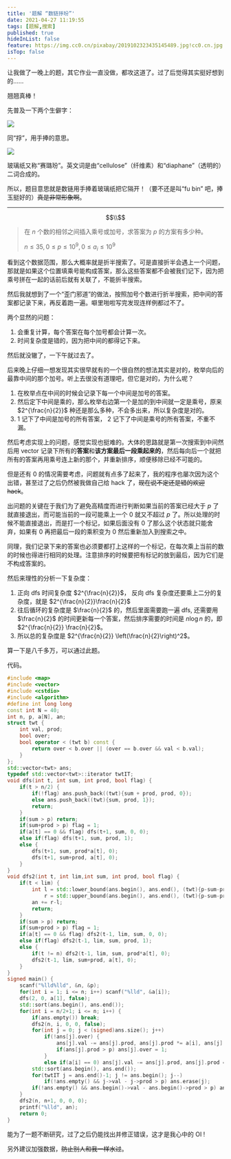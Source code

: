 ```yaml
---
title: '题解 “数链抙玢”'
date: 2021-04-27 11:19:55
tags: [题解,搜索]
published: true
hideInList: false
feature: https://img.cc0.cn/pixabay/2019102323435145489.jpg!cc0.cn.jpg
isTop: false
---
```

让我做了一晚上的题，其它作业一直没做，都攻这道了。过了后觉得其实挺好想到的……

翘翘真棒！


<!-- more -->

先普及一下两个生僻字：

![](https://www.hualigs.cn/image/6087486d91aa0.jpg)

同“捊”，用手捧的意思。

![](https://www.hualigs.cn/image/608748bb1b3fb.jpg)

玻璃纸又称“赛璐玢”。英文词是由“cellulose”（纤维素）和“diaphane”（透明的）二词合成的。

所以，题目意思就是数链用手捧着玻璃纸把它隔开！（要不还是叫“fu bin” 吧，捧玉挺好的）~~真是非常形象啊~~。

---
$$\\$$
> 在 $n$ 个数的相邻之间插入乘号或加号，求答案为 $p$ 的方案有多少种。
>
> $n \le 35, 0 \le p \le 10^9, 0 \le a_i \le 10^9$

看到这个数据范围，那么大概率就是折半搜索了。可是直接折半会遇上一个问题，那就是如果这个位置填乘号能构成答案，那么这些答案都不会被我们记下，因为把乘号拼在一起的话前后就有关联了，不能折半搜索。

然后我就想到了一个“歪门邪道”的做法，按照加号个数进行折半搜索，把中间的答案都记录下来，再反着跑一遍。噼里啪啦写完发现连样例都过不了。

两个显然的问题：

1. 会重复计算，每个答案在每个加号都会计算一次。
2. 时间复杂度是错的，因为把中间的都得记下来。

然后就没辙了，一下午就过去了。

后来晚上仔细一想发现其实很早就有的一个很自然的想法其实是对的，枚举向后的最靠中间的那个加号。听上去很没有道理吧，但它是对的，为什么呢？

1. 在枚举点在中间的时候会记录下每一个中间是加号的答案。
2. 然后定下中间是乘的，那么枚举右边第一个是加的到中间就一定是乘号，原来 $2^{\frac{n}{2}}$ 种还是那么多种，不会多出来，所以复杂度是对的。
3. 1 记下了中间是加号的所有答案， 2 记下了中间是乘号的所有答案，不重不漏。

然后考虑实现上的问题，感觉实现也挺难的。大体的思路就是第一次搜索到中间然后用 vector 记录下所有的**答案**和**该方案最后一段乘起来的**，然后每向后一个就把所有的答案再用乘号连上新的那个，并重新排序，顺便移除已经不可能的。

但是还有 $0$ 的情况需要考虑，问题就有点多了起来了，我的程序也屡次因为这个出错，甚至过了之后仍然被我做自己给 hack 了，~~现在说不定还是错的欢迎 hack~~。

出问题的关键在于我们为了避免高精度而进行判断如果当前的答案已经大于 $p$ 了就直接退出，而可能当前的一段可能乘上一个 $0$ 就又不超过 $p$ 了。所以处理的时候不能直接退出，而是打一个标记，如果后面没有 $0$ 了那么这个状态就只能舍弃，如果有 $0$ 再把最后一段的乘积变为 $0$ 然后重新加入到搜索之中。

同理，我们记录下来的答案也必须要都打上这样的一个标记，在每次乘上当前的数的时候也得进行相同的处理。注意排序的时候要把有标记的放到最后，因为它们是不构成答案的。

然后来理性的分析一下复杂度：

1. 正向 dfs 时间复杂度 $2^{\frac{n}{2}}$， 反向 dfs 复杂度还要乘上二分的复杂度，就是 $2^{\frac{n}{2}}\frac{n}{2}$
2. 往后循环的复杂度是 $\frac{n}{2}$ 的，然后里面需要跑一遍 dfs, 还需要用 $\frac{n}{2}$ 的时间更新每一个答案，然后排序需要的时间是 $n \log n$ 的，即  $2^{\frac{n}{2}} \frac{n}{2}$。
3. 所以总的复杂度是 $2^{\frac{n}{2}} \left(\frac{n}{2}\right)^2$。

算一下是八千多万，可以通过此题。

代码。

```cpp
#include <map>
#include <vector>
#include <cstdio>
#include <algorithm>
#define int long long
const int N = 40;
int n, p, a[N], an;
struct twt {
	int val, prod;
	bool over;
	bool operator < (twt b) const {
		return over < b.over || (over == b.over && val < b.val);
	}
};
std::vector<twt> ans;
typedef std::vector<twt>::iterator twtIT;
void dfs(int t, int sum, int prod, bool flag) {
	if(t > n/2) {
		if(!flag) ans.push_back((twt){sum + prod, prod, 0});
		else ans.push_back((twt){sum, prod, 1});
		return;
	}
	if(sum > p) return;
	if(sum+prod > p) flag = 1;
	if(a[t] == 0 && flag) dfs(t+1, sum, 0, 0); 
	else if(flag) dfs(t+1, sum, prod, 1);
	else {
		dfs(t+1, sum, prod*a[t], 0);
		dfs(t+1, sum+prod, a[t], 0);
	}
}
void dfs2(int t, int lim,int sum, int prod, bool flag) {
	if(t < lim) {
		int l = std::lower_bound(ans.begin(), ans.end(), (twt){p-sum-prod, 0, 0}) - ans.begin(),
			r = std::upper_bound(ans.begin(), ans.end(), (twt){p-sum-prod, 0, 0}) - ans.begin();
		an += r-l;
		return;
	}
	if(sum > p) return;
	if(sum+prod > p) flag = 1;
	if(a[t] == 0 && flag) dfs2(t-1, lim, sum, 0, 0);
	else if(flag) dfs2(t-1, lim, sum, prod, 1);
	else {
		if(t != n) dfs2(t-1, lim, sum, prod*a[t], 0);
		dfs2(t-1, lim, sum+prod, a[t], 0);
	}
}
signed main() {
	scanf("%lld%lld", &n, &p);
	for(int i = 1; i <= n; i++)	scanf("%lld", &a[i]);
	dfs(2, 0, a[1], false);
	std::sort(ans.begin(), ans.end());	
	for(int i = n/2+1; i <= n; i++) {
		if(ans.empty()) break;
		dfs2(n, i, 0, 0, false);
		for(int j = 0; j < (signed)ans.size(); j++) 
			if(!ans[j].over) {
				ans[j].val -= ans[j].prod, ans[j].prod *= a[i], ans[j].val += ans[j].prod;
				if(ans[j].prod > p) ans[j].over = 1;
			}
			else if(a[i] == 0) ans[j].val -= ans[j].prod, ans[j].prod = 0, ans[j].over = 0;
		std::sort(ans.begin(), ans.end());
		for(twtIT j = ans.end()-1; j != ans.begin(); j--)
			if(!ans.empty() && j->val - j->prod > p) ans.erase(j);
		if(!ans.empty() && ans.begin()->val - ans.begin()->prod > p) ans.erase(ans.begin());
	}
	dfs2(n, n+1, 0, 0, 0);
	printf("%lld", an);
	return 0;
}
```

能为了一题不断研究，过了之后仍能找出并修正错误，这才是我心中的 OI !

另外建议加强数据，~~防止别人和我一样水过~~。